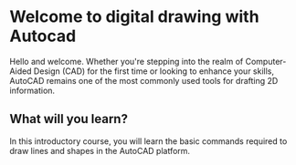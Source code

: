 # Welcome to digital drawing with Autocad

Hello and welcome. Whether you're stepping into the realm of Computer-Aided Design (CAD) for the first time or looking to enhance your skills, AutoCAD remains one of the most commonly used tools for drafting 2D information. 

## What will you learn?
In this introductory course, you will learn the basic commands required to draw lines and shapes in the AutoCAD platform. 
